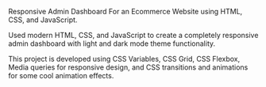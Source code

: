 Responsive Admin Dashboard For an Ecommerce Website using HTML, CSS, and JavaScript.

Used modern HTML, CSS, and JavaScript to create a completely responsive admin dashboard with light and dark mode theme functionality.

This project is developed using CSS Variables, CSS Grid, CSS Flexbox, Media queries for responsive design, and CSS  transitions and animations for some cool animation effects.
